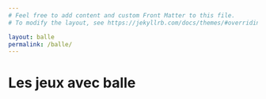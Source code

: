 ```yaml
---
# Feel free to add content and custom Front Matter to this file.
# To modify the layout, see https://jekyllrb.com/docs/themes/#overriding-theme-defaults

layout: balle
permalink: /balle/
---
```

<h1>Les jeux avec balle</h1>